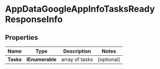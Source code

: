 # AppDataGoogleAppInfoTasksReadyResponseInfo


## Properties

| Name | Type | Description | Notes |
|------------ | ------------- | ------------- | -------------|
**Tasks** | **IEnumerable<AppDataGoogleAppInfoTasksReadyTaskInfo>** | array of tasks |[optional]|